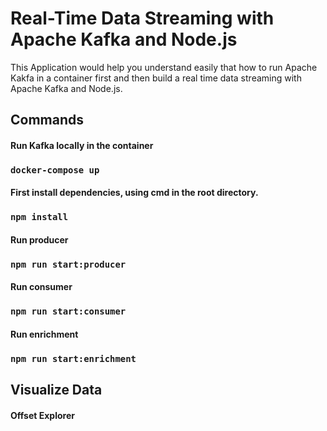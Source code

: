 # Real-Time Data Streaming with Apache Kafka and Node.js
This Application would help you understand easily that how to run Apache Kakfa in a container first and then build a real time data streaming with Apache Kafka and Node.js.
## Commands
#### Run Kafka locally in the container
### `docker-compose up`
#### First install dependencies, using cmd in the root directory.
### `npm install`
#### Run producer
### `npm run start:producer`
#### Run consumer
### `npm run start:consumer`
#### Run enrichment
### `npm run start:enrichment`

## Visualize Data
#### Offset Explorer